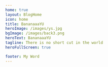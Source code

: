 ```yaml
---
home: true
layout: BlogHome
icon: home
title: BananaaaYU
heroImage: /images/ys.jpg
bgImage: /images/back3.png
heroText: BananaaaYU
tagline: There is no short cut in the world
heroFullScreen: true

footer: My Word
---
```



